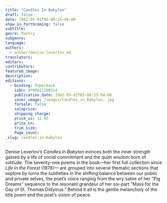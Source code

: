 ```yaml
---
title: "Candles In Babylon"
draft: false
date: 1982-05-01T05:00:25-04:00
show_in_forthcoming: false
subtitle:
genre: Poetry
subgenre:
language:
authors:
  - author/denise-levertov.md
translators:
editors:
contributors:
featured_image:
description:
editions:
  - binding: Paperback
    isbn: 9780811208314
    publication_date: 1982-05-01T05:00:25-04:00
    cover_image: /images/Candles_in_Babylon_.jpg
    forsale: false
    saleprice:
    shipping_charge:
    price_us: 12.95
    price_cn:
    trim_size:
    Page_count:
_slug: candles-in-babylon
---
```


Denise Levertov’s _Candles in Babylon_ evinces both the inner strength gained by a life of social commitment and the quiet wisdom born of solitude. The seventy-one poems in the book—her first full collection since _Life in the Forest_ (1978)— are grouped into several thematic sections that explore by turns the subtleties in the shifting balance between our public and private selves, the poet’s voice ranging from the wry satire of her “Pig Dreams” sequence to the resonant grandeur of her six-part “Mass for the Day of St. Thomas Didymus.” Behind it all is the gentle melancholy of the title poem and the poet’s vision of peace.

